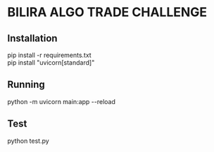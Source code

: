 # BILIRA ALGO TRADE CHALLENGE

## Installation
 
pip install -r requirements.txt  
pip install "uvicorn[standard]"

## Running 

python -m uvicorn main:app --reload

## Test

python test.py

